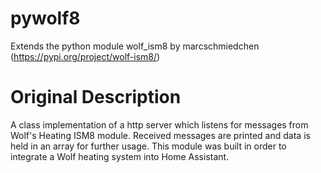 # pywolf8
Extends the python module wolf_ism8 by marcschmiedchen (https://pypi.org/project/wolf-ism8/)

# Original Description
A class implementation of a http server which listens for messages from Wolf's Heating ISM8 module. Received messages are printed and data is held in an array for further usage. This module was built in order to integrate a Wolf heating system into Home Assistant.